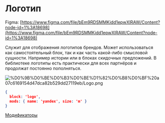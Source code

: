 # Логотип

Figma: [https://www.figma.com/file/bEm9RDSMMKidd1epwXlRAW/Content?node-id=1%3A18698](https://www.figma.com/file/bEm9RDSMMKidd1epwXlRAW/Content?node-id=1%3A18698)

Служит для отображения логотипов брендов. Может использоваться как самостоятельный блок, так и как часть какой-либо смысловой сущности. Например истории или в блоках скидочных предложений. В библиотеке логотипы есть практически для всех партнёров и продолжат постоянно пополняться.

![%D0%9B%D0%BE%D0%B3%D0%BE%D1%82%D0%B8%D0%BF%20a07c6169154d47dca82b529dd27119eb/Logo.png](%D0%9B%D0%BE%D0%B3%D0%BE%D1%82%D0%B8%D0%BF%20a07c6169154d47dca82b529dd27119eb/Logo.png)

```json
{
  block: 'logo',
  mods: { name: 'yandex', size: 'm' }
}
```

[Модификаторы](%D0%9B%D0%BE%D0%B3%D0%BE%D1%82%D0%B8%D0%BF%20a07c6169154d47dca82b529dd27119eb/%D0%9C%D0%BE%D0%B4%D0%B8%D1%84%D0%B8%D0%BA%D0%B0%D1%82%D0%BE%D1%80%D1%8B%20788c397e91694cfa83bb07f383ac06cf.csv)